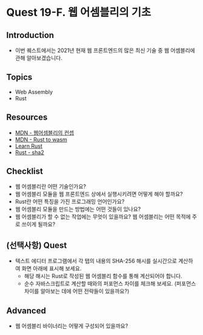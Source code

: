 # Quest 19-F. 웹 어셈블리의 기초

## Introduction

* 이번 퀘스트에서는 2021년 현재 웹 프론트엔드의 많은 최신 기술 중 웹 어셈블리에 관해 알아보겠습니다.

## Topics

* Web Assembly
* Rust

## Resources

* [MDN - 웹어셈블리의 컨셉](https://developer.mozilla.org/ko/docs/WebAssembly/Concepts)
* [MDN - Rust to wasm](https://developer.mozilla.org/ko/docs/WebAssembly/Rust_to_wasm)
* [Learn Rust](https://www.rust-lang.org/learn)
* [Rust - sha2](https://docs.rs/sha2/0.9.5/sha2/)

## Checklist

* 웹 어셈블리란 어떤 기술인가요?
* 웹 어셈블리 모듈을 웹 프론트엔드 상에서 실행시키려면 어떻게 해야 할까요?
* Rust란 어떤 특징을 가진 프로그래밍 언어인가요?
* 웹 어셈블리 모듈을 만드는 방법에는 어떤 것들이 있나요?
* 웹 어셈블리가 할 수 없는 작업에는 무엇이 있을까요? 웹 어셈블리는 어떤 목적에 주로 쓰이게 될까요?

## (선택사항) Quest

* 텍스트 에디터 프로그램에서 각 탭의 내용의 SHA-256 해시를 실시간으로 계산하여 화면 아래에 표시해 보세요.
  * 해당 해시는 Rust로 작성된 웹 어셈블리 함수를 통해 계산되어야 합니다.
  * 순수 자바스크립트로 계산할 때와의 퍼포먼스 차이를 체크해 보세요. (퍼포먼스 차이를 알아보는 데에 어떤 전략들이 있을까요?)

## Advanced

* 웹 어셈블리 바이너리는 어떻게 구성되어 있을까요?
